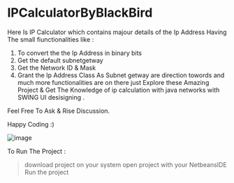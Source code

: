 # IPCalculatorByBlackBird
Here Is IP Calculator which contains majour details of the Ip Address Having The small fiunctionalities like : 
1) To convert the the Ip Address in binary bits
2) Get the default subnetgetway
3) Get the Network ID & Mask
4) Grant the Ip Address Class As Subnet getway are direction towords
and much more functionalities are on there just Explore these Amazing Project & Get The Knowledge of ip calculation with
java networks with SWING UI desisigning .

Feel Free To Ask & Rise Discussion.

Happy Coding :)

![image](https://user-images.githubusercontent.com/81794601/217062888-68527330-45db-4412-93a4-aa9998bec026.png)

To Run The Project :
> download project on your system 
> open project with your NetbeansIDE 
> Run the project 
